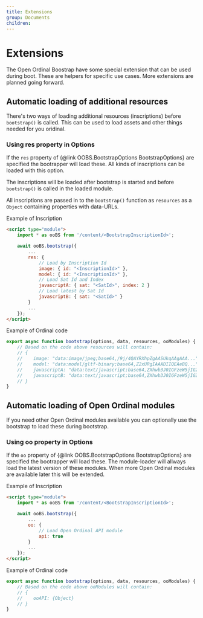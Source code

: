 ```yaml
---
title: Extensions
group: Documents
children:
---
```


# Extensions

The Open Ordinal Boostrap have some special extension that can be used during boot. These are helpers for specific use cases. More extensions are planned going forward.

## Automatic loading of additional resources

There's two ways of loading additional resources (inscriptions) before `bootstrap()` is called. This can be used to load assets and other things needed for you oridinal.

### Using res property in Options

If the `res` property of {@link OOBS.BootstrapOptions BootstrapOptions} are specified the bootrapper will load these. All kinds of inscriptions can be loaded with this option.

The inscriptions will be loaded after bootstrap is started and before `bootstrap()` is called in the loaded module.

All inscriptions are passed in to the `bootstrap()` function as `resources` as a `Object` containing properties with data-URLs.

Example of Inscription
```html
<script type="module">
    import * as ooBS from '/content/<BootstrapInscriptionId>';

    await ooBS.bootstrap({
        ...
        res: {
            // Load by Inscription Id
            image: { id: "<InscriptionId>" },
            model: { id: "<InscriptionId>" },
            // Load Sat Id and Index
            javascriptA: { sat: "<SatId>", index: 2 }
            // Load latest by Sat Id
            javascriptB: { sat: "<SatId>" }
        }
        ...
    });
</script>
```

Example of Ordinal code
```js
export async function bootstrap(options, data, resources, ooModules) {
    // Based on the code above resources will contain:
    // {
    //    image: "data:image/jpeg;base64,/9j/4QAYRXhpZgAASUkqAAgAAA..."
    //    model: "data:model/gltf-binary;base64,Z2xURgIAAADIIQEAeBQ..."
    //    javascriptA: "data:text/javascript;base64,ZXhwb3J0IGFzeW5jIGZ1bm..."
    //    javascriptB: "data:text/javascript;base64,ZXhwb3J0IGFzeW5jIGZ1bm..."
    // }
}
```

## Automatic loading of Open Ordinal modules

If you need other Open Ordinal modules available you can optionally use the bootstrap to load these during bootstrap.

### Using oo property in Options

If the `oo` property of {@link OOBS.BootstrapOptions BootstrapOptions} are specified the bootrapper will load these. The module-loader will allways load the latest version of these modules. When more Open Ordinal modules are available later this will be extended.

Example of Inscription
```html
<script type="module">
    import * as ooBS from '/content/<BootstrapInscriptionId>';

    await ooBS.bootstrap({
        ...
        oo: {
            // Load Open Ordinal API module
            api: true
        }
        ...
    });
</script>
```

Example of Ordinal code
```js
export async function bootstrap(options, data, resources, ooModules) {
    // Based on the code above ooModules will contain:
    // {
    //    ooAPI: {Object}
    // }
}
```